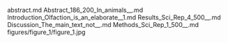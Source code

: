 abstract.md
Abstract_186_200_In_animals__.md
Introduction_Olfaction_is_an_elaborate__1.md
Results_Sci_Rep_4_500__.md
Discussion_The_main_text_not__.md
Methods_Sci_Rep_1_500__.md
figures/figure_1/figure_1.jpg
